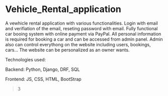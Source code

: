 # Vehicle_Rental_application

A vewhicle rental application with various functionalities. Login with email and verifiation of the email, reseting password with email.
Fully functional car booing system with online payment via PayPal. All personal information is required for booking a car and can be accessed from admin panel.
Admin also can control everythong on the website including users, bookings, cars...
The website can be personalized as an owner wants.

Technologies used:

Backend:
Python, Django, DRF, SQL

Frontend:
JS, CSS, HTML, BootStrap

>3
